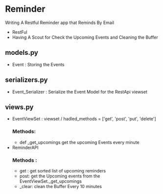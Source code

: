 # Reminder
Writing A Restful Reminder app that Reminds By Email
* RestFul
* Having A Scout for Check the Upcoming Events and Cleaning the Buffer
## models.py
* Event : Storing the Events

## serializers.py
* Event_Serializer : Serialize the Event Model for the RestApi viewset

## views.py
* EventViewSet : viewset / hadled_methods = ['get', 'post', 'put', 'delete']
  ### Methods:
    * def _get_upcomings
      get the upcoming Events every minute
* ReminderAPI
  ### Methods :
    * get :
        get sorted list of upcoming reminders
    * post: 
         get the Upcoming events from the EventViewSet._get_upcomings
    * _clear:
        clean the Buffer Every 10 minutes
